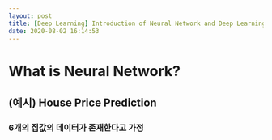 ```yaml
---
layout: post
title: [Deep Learning] Introduction of Neural Network and Deep Learning
date: 2020-08-02 16:14:53
---
```


# What is Neural Network?
## (예시) House Price Prediction
### 6개의 집값의 데이터가 존재한다고 가정
